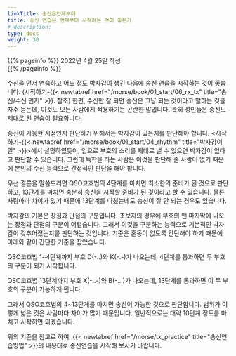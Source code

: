 ```yaml
---
linkTitle: 송신은언제부터
title: 송신 연습은 언제부터 시작하는 것이 좋은가
# description: 
type: docs
weight: 30
---
```

{{% pageinfo %}}
2022년 4월 25일 작성<br>
{{% /pageinfo %}}

수신을 먼저 연습하고 어느 정도 박자감이 생긴 다음에 송신 연습을 시작하는 것이 좋습니다. (시작하기-{{< newtabref href="/morse/book/01_start/06_rx_tx" title="송신/수신 먼저" >}}. 참조) 한편, 수신만 잘 되면 송신은 그냥 되는 것이라고 말하는 것을 자주 듣는데, 이것도 모든 사람에게 적용하기는 곤란한 말입니다. 특히 성인들은 송신도 제대로 된 연습이 필요합니다.

송신이 가능한 시점인지 판단하기 위해서는 박자감이 있는지를 판단해야 합니다. <시작하기-{{< newtabref href="/morse/book/01_start/04_rhythm" title="박자감이란" >}}>에서 설명하였듯이, 입으로 부호의 소리를 제대로 낼 수 있으면 박자감이 있다고 판단할 수 있습니다. 그런데 독학을 하는 사람은 이것을 판단해 줄 사람이 없기 때문에 본인의 수신 능력으로 간접적인 판단을 해야 합니다.

우선 결론을 말씀드리면 QSO코흐법의 4단계를 마치면 최소한의 준비가 된 것으로 판단하고, 13단계를 마치면 충분히 송신을 시작할 준비가 된 것이라고 할 수 있습니다. 물론 사람마다 차이가 있기 때문에 13단계를 마쳤는데도 송신이 잘 안 되는 경우도 있습니다.

박자감의 기본은 장점과 단점의 구분입니다. 초보자의 경우에 부호의 맨 마지막에 나오는 장점과 단점의 구분이 어렵습니다. 그래서 이것을 구분하는 능력으로 기본적인 박자감이 갖추어졌는지를 판단하는 것입니다. 기준은 혼동이 없도록 간단해야 하기 때문에 아래와 같이 간단한 기준을 잡았습니다.

QSO코흐법 1~4단계까지 부호 D(-..)와 K(-.-)가 나오는데, 4단계를 통과하면 두 부호의 구분이 되기 시작합니다.

QSO코흐볍 13단계까지 부호 X(-..-)와 B(-...)가 나오는데, 13단계를 통과하면 이 두 부호의 구분이 가능하게 됩니다.

그래서 QSO코흐법의 4~13단계를 마치면 송신이 가능한 것으로 판단합니다. 범위가 이렇게 넓은 것은 사람마다 차이가 많기 때문입니다. 일반적으로는 대략 10단계 정도를 마치고 시작하면 되겠습니다.

위의 기준을 참고로 하여, {{< newtabref href="/morse/tx_practice" title="송신연습방법" >}}의 내용대로 송신연습을 시작해 보시기 바랍니다.


